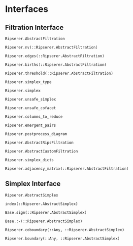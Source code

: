# Interfaces

## Filtration Interface

```@docs
Ripserer.AbstractFiltration
```

```@docs
Ripserer.nv(::Ripserer.AbstractFiltration)
```

```@docs
Ripserer.edges(::Ripserer.AbstractFiltration)
```

```@docs
Ripserer.births(::Ripserer.AbstractFiltration)
```

```@docs
Ripserer.threshold(::Ripserer.AbstractFiltration)
```

```@docs
Ripserer.simplex_type
```

```@docs
Ripserer.simplex
```

```@docs
Ripserer.unsafe_simplex
```

```@docs
Ripserer.unsafe_cofacet
```

```@docs
Ripserer.columns_to_reduce
```

```@docs
Ripserer.emergent_pairs
```

```@docs
Ripserer.postprocess_diagram
```

```@docs
Ripserer.AbstractRipsFiltration
```

```@docs
Ripserer.AbstractCustomFiltration
```

```@docs
Ripserer.simplex_dicts
```

```@docs
Ripserer.adjacency_matrix(::Ripserer.AbstractFiltration)
```

## Simplex Interface

```@docs
Ripserer.AbstractSimplex
```

```@docs
index(::Ripserer.AbstractSimplex)
```

```@docs
Base.sign(::Ripserer.AbstractSimplex)
```

```@docs
Base.:-(::Ripserer.AbstractSimplex)
```

```@docs
Ripserer.coboundary(::Any, ::Ripserer.AbstractSimplex)
```

```@docs
Ripserer.boundary(::Any, ::Ripserer.AbstractSimplex)
```
